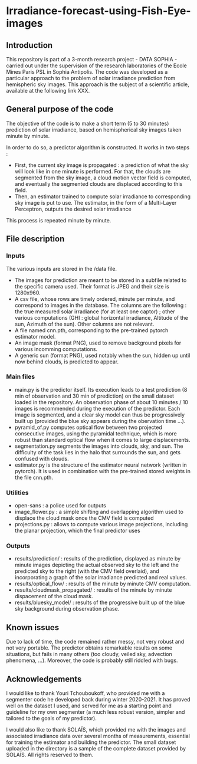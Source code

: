 # Irradiance-forecast-using-Fish-Eye-images

## Introduction

This repository is part of a 3-month research project - DATA SOPHIA - carried out under the supervision of the research laboratories of the Ecole Mines Paris PSL in Sophia Antipolis. The code was developed as a particular approach to the problem of solar irradiance prediction from hemispheric sky images. This approach is the subject of a scientific article, available at the following link XXX.

## General purpose of the code

The objective of the code is to make a short term (5 to 30 minutes) prediction of solar irradiance, based on hemispherical sky images taken minute by minute.

In order to do so, a predictor algorithm is constructed. It works in two steps :
- First, the current sky image is propagated : a prediction of what the sky will look like in one minute is performed. For that, the clouds are segmented from the sky image, a cloud motion vector field is computed, and eventually the segmented clouds are displaced according to this field.
- Then, an estimator trained to compute solar irradiance to corresponding sky image is put to use. The estimator, in the form of a Multi-Layer Perceptron, outputs the desired solar irradiance

This process is repeated minute by minute.

## File description

### Inputs

The various inputs are stored in the /data file.

- The images for prediction are meant to be stored in a subfile related to the specific camera used. Their format is JPEG and their size is 1280x960.
- A csv file, whose rows are timely ordered, minute per minute, and correspond to images in the database. The columns are the following : the true measured solar irradiance (for at least one captor) ; other various computations (GHI : global horizontal irradiance, Altitude of the sun, Azimuth of the sun). Other columns are not relevant.
- A file named cnn.pth, corresponding to the pre-trained pytorch estimator model.
- An image mask (format PNG), used to remove background pixels for various incomming computations.
- A generic sun (format PNG), used notably when the sun, hidden up until now behind clouds, is predicted to appear.

### Main files

- main.py is the predictor itself. Its execution leads to a test prediction (8 min of observation and 30 min of prediction) on the small dataset loaded in the repository. An observation phase of about 10 minutes / 10 images is recommended during the execution of the predictor. Each image is segmented, and a clear sky model can thus be progressively built up (provided the blue sky appears during the obervation time ...).
- pyramid_of.py computes optical flow between two projected consecutive images, using the pyramidal technique, which is more robust than standard optical flow when it comes to large displacements.
- segmentation.py segments the images into clouds, sky, and sun. The difficulty of the task lies in the halo that surrounds the sun, and gets confused with clouds.
- estimator.py is the structure of the estimator neural network (written in pytorch). It is used in combination with the pre-trained stored weights in the file cnn.pth.

### Utilities

- open-sans : a police used for outputs
- image_flower.py : a simple shifting and overlapping algorithm used to displace the cloud mask once the CMV field is computed
- projections.py : allows to compute various image projections, including the planar projection, which the final predictor uses

### Outputs

- results/prediction/ : results of the prediction, displayed as minute by minute images depicting the actual observed sky to the left and the predicted sky to the right (with the CMV field overlaid), and incorporating a graph of the solar irradiance predicted and real values.
- results/optical_flow/ : results of the minute by minute CMV computation.
- results/cloudmask_propagated/ : results of the minute by minute dispacement of the cloud mask.
- results/bluesky_model/ : results of the progressive built up of the blue sky background during observation phase.

## Known issues

Due to lack of time, the code remained rather messy, not very robust and not very portable. The predictor obtains remarkable results on some situations, but fails in many others (too cloudy, veiled sky, advection phenomena, ...). Moreover, the code is probably still riddled with bugs.

## Acknowledgements

I would like to thank Youri Tchouboukoff, who provided me with a segmenter code he developed back during winter 2020-2021. It has proved well on the dataset I used, and served for me as a starting point and guideline for my own segmenter (a much less robust version, simpler and tailored to the goals of my predictor).

I would also like to thank SOLAÏS, which provided me with the images and associated irradiance data over several months of measurements, essential for training the estimator and building the predictor. The small dataset uploaded in the directory is a sample of the complete dataset provided by SOLAÏS. All rights reserved to them.